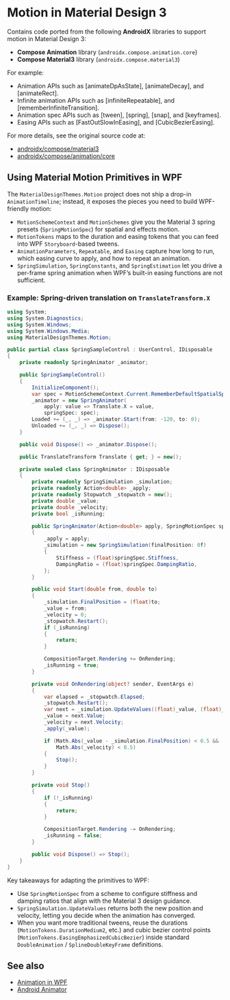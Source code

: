 # Motion in Material Design 3

Contains code ported from the following **AndroidX** libraries to support motion in Material Design 3:
- **Compose Animation** library (`androidx.compose.animation.core`)
- **Compose Material3** library (`androidx.compose.material3`)

For example:
* Animation APIs such as [animateDpAsState], [animateDecay], and [animateRect].
* Infinite animation APIs such as [infiniteRepeatable], and [rememberInfiniteTransition].
* Animation spec APIs such as [tween], [spring], [snap], and [keyframes].
* Easing APIs such as [FastOutSlowInEasing], and [CubicBezierEasing].

For more details, see the original source code at:
- [androidx/compose/material3](https://cs.android.com/androidx/platform/frameworks/support/+/androidx-main:compose/material3/material3/src/commonMain/kotlin/androidx/compose/material3/)
- [androidx/compose/animation/core](https://cs.android.com/androidx/platform/frameworks/support/+/androidx-main:compose/animation/animation-core/src/commonMain/kotlin/androidx/compose/animation/core/)

## Using Material Motion Primitives in WPF

The `MaterialDesignThemes.Motion` project does not ship a drop-in `AnimationTimeline`; instead, it exposes the pieces you need to build WPF-friendly motion:
- `MotionSchemeContext` and `MotionSchemes` give you the Material 3 spring presets (`SpringMotionSpec`) for spatial and effects motion.
- `MotionTokens` maps to the duration and easing tokens that you can feed into WPF `Storyboard`-based tweens.
- `AnimationParameters`, `Repeatable`, and `Easing` capture how long to run, which easing curve to apply, and how to repeat an animation.
- `SpringSimulation`, `SpringConstants`, and `SpringEstimation` let you drive a per-frame spring animation when WPF’s built-in easing functions are not sufficient.

### Example: Spring-driven translation on `TranslateTransform.X`

```csharp
using System;
using System.Diagnostics;
using System.Windows;
using System.Windows.Media;
using MaterialDesignThemes.Motion;

public partial class SpringSampleControl : UserControl, IDisposable
{
    private readonly SpringAnimator _animator;

    public SpringSampleControl()
    {
        InitializeComponent();
        var spec = MotionSchemeContext.Current.RememberDefaultSpatialSpec();
        _animator = new SpringAnimator(
            apply: value => Translate.X = value,
            springSpec: spec);
        Loaded += (_, _) => _animator.Start(from: -120, to: 0);
        Unloaded += (_, _) => Dispose();
    }

    public void Dispose() => _animator.Dispose();

    public TranslateTransform Translate { get; } = new();

    private sealed class SpringAnimator : IDisposable
    {
        private readonly SpringSimulation _simulation;
        private readonly Action<double> _apply;
        private readonly Stopwatch _stopwatch = new();
        private double _value;
        private double _velocity;
        private bool _isRunning;

        public SpringAnimator(Action<double> apply, SpringMotionSpec springSpec)
        {
            _apply = apply;
            _simulation = new SpringSimulation(finalPosition: 0f)
            {
                Stiffness = (float)springSpec.Stiffness,
                DampingRatio = (float)springSpec.DampingRatio,
            };
        }

        public void Start(double from, double to)
        {
            _simulation.FinalPosition = (float)to;
            _value = from;
            _velocity = 0;
            _stopwatch.Restart();
            if (_isRunning)
            {
                return;
            }

            CompositionTarget.Rendering += OnRendering;
            _isRunning = true;
        }

        private void OnRendering(object? sender, EventArgs e)
        {
            var elapsed = _stopwatch.Elapsed;
            _stopwatch.Restart();
            var next = _simulation.UpdateValues((float)_value, (float)_velocity, elapsed);
            _value = next.Value;
            _velocity = next.Velocity;
            _apply(_value);

            if (Math.Abs(_value - _simulation.FinalPosition) < 0.5 &&
                Math.Abs(_velocity) < 0.5)
            {
                Stop();
            }
        }

        private void Stop()
        {
            if (!_isRunning)
            {
                return;
            }

            CompositionTarget.Rendering -= OnRendering;
            _isRunning = false;
        }

        public void Dispose() => Stop();
    }
}
```

Key takeaways for adapting the primitives to WPF:
- Use `SpringMotionSpec` from a scheme to configure stiffness and damping ratios that align with the Material 3 design guidance.
- `SpringSimulation.UpdateValues` returns both the new position and velocity, letting you decide when the animation has converged.
- When you want more traditional tweens, reuse the durations (`MotionTokens.DurationMedium2`, etc.) and cubic bezier control points (`MotionTokens.EasingEmphasizedCubicBezier`) inside standard `DoubleAnimation` / `SplineDoubleKeyFrame` definitions.

## See also

- [Animation in WPF](https://learn.microsoft.com/en-us/dotnet/desktop/wpf/graphics-multimedia/animation-overview)
- [Android Animator](https://developer.android.com/reference/kotlin/android/animation/Animator)
